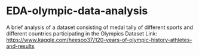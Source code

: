 # EDA-olympic-data-analysis
A brief analysis of a dataset consisting of medal tally of different sports and different countries participating in the Olympics
Dataset Link: https://www.kaggle.com/heesoo37/120-years-of-olympic-history-athletes-and-results
